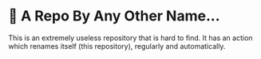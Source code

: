 # 🌹 A Repo By Any Other Name...

This is an extremely useless repository that is hard to find. It has an action which renames itself (this repository), regularly and automatically.
